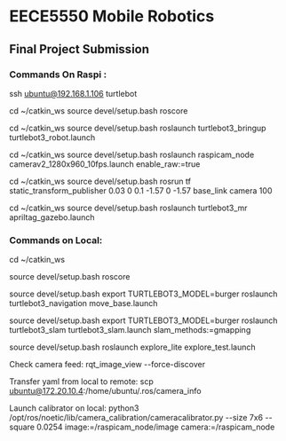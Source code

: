 # EECE5550 Mobile Robotics

## Final Project Submission

### Commands On Raspi :
ssh ubuntu@192.168.1.106
turtlebot

cd ~/catkin_ws
source devel/setup.bash
roscore

cd ~/catkin_ws
source devel/setup.bash
roslaunch turtlebot3_bringup turtlebot3_robot.launch

cd ~/catkin_ws
source devel/setup.bash
roslaunch raspicam_node camerav2_1280x960_10fps.launch enable_raw:=true

cd ~/catkin_ws
source devel/setup.bash
rosrun tf static_transform_publisher 0.03 0 0.1 -1.57 0 -1.57 base_link camera 100

cd ~/catkin_ws
source devel/setup.bash
roslaunch turtlebot3_mr apriltag_gazebo.launch

### Commands on Local:

cd ~/catkin_ws

source devel/setup.bash
roscore

source devel/setup.bash
export TURTLEBOT3_MODEL=burger
roslaunch turtlebot3_navigation move_base.launch 

source devel/setup.bash
export TURTLEBOT3_MODEL=burger
roslaunch turtlebot3_slam turtlebot3_slam.launch slam_methods:=gmapping

source devel/setup.bash
roslaunch explore_lite explore_test.launch

Check camera feed:
rqt_image_view --force-discover

Transfer yaml from local to remote:
scp <file name> ubuntu@172.20.10.4:/home/ubuntu/.ros/camera_info

Launch calibrator on local:
python3 /opt/ros/noetic/lib/camera_calibration/cameracalibrator.py --size 7x6 --square 0.0254 image:=/raspicam_node/image camera:=/raspicam_node


